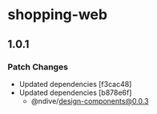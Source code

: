 # shopping-web

## 1.0.1

### Patch Changes

- Updated dependencies [f3cac48]
- Updated dependencies [b878e6f]
  - @ndive/design-components@0.0.3
